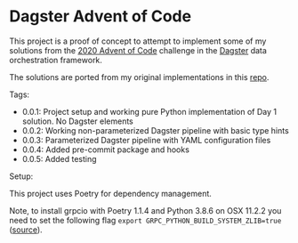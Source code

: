 # Dagster Advent of Code

This project is a proof of concept to attempt to implement some of my solutions from the [2020 Advent of Code](https://adventofcode.com/2020) challenge in the [Dagster](https://docs.dagster.io/) data orchestration framework.

The solutions are ported from my original implementations in this [repo](https://github.com/acviana/advent-of-code-2020/).

Tags:

- 0.0.1: Project setup and working pure Python implementation of Day 1 solution. No Dagster elements
- 0.0.2: Working non-parameterized Dagster pipeline with basic type hints
- 0.0.3: Parameterized Dagster pipeline with YAML configuration files
- 0.0.4: Added pre-commit package and hooks
- 0.0.5: Added testing

Setup:

This project uses Poetry for dependency management.

Note, to install grpcio with Poetry 1.1.4 and Python 3.8.6 on OSX 11.2.2 you need to set the following flag `export GRPC_PYTHON_BUILD_SYSTEM_ZLIB=true` ([source](https://github.com/grpc/grpc/issues/24677#issuecomment-728721822)).
